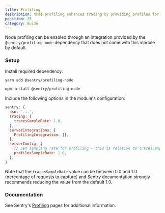```yaml
---
title: Profiling
description: Node profiling enhances tracing by providing profiles for individual transactions
position: 25
category: Guide
---
```


Node profiling can be enabled through an integration provided by the `@sentry/profiling-node` dependency that does not come with this module by default.

### Setup

Install required dependency:

<code-group>
  <code-block label="Yarn" active>

  ```bash
  yarn add @sentry/profiling-node
  ```

  </code-block>
  <code-block label="NPM">

  ```bash
  npm install @sentry/profiling-node
  ```

  </code-block>
</code-group>

Include the following options in the module's configuration:

```js [nuxt.config.js]
sentry: {
  dsn: '...',
  tracing: {
    tracesSampleRate: 1.0,
  },
  serverIntegrations: {
    ProfilingIntegration: {},
  },
  serverConfig: {
    // Set sampling rate for profiling - this is relative to tracesSampleRate
    profilesSampleRate: 1.0,
  },
}
```

<alert type="info">

  Note that the `tracesSampleRate` value can be between 0.0 and 1.0 (percentage of requests to capture) and Sentry documentation strongly recommends reducing the value from the default 1.0.

</alert>

### Documentation

See Sentry's [Profiling](https://docs.sentry.io/platforms/node/profiling/) pages for additional information.
